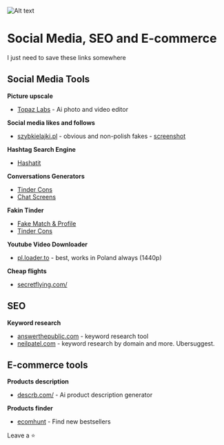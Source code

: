 ![Alt text](https://github.com/pMiszkin/Social-Media-Tools/blob/main/socialmedia-banner.png "social media banner")

# Social Media, SEO and E-commerce
I just need to save these links somewhere 

## Social Media Tools

<strong>Picture upscale</strong>
- [Topaz Labs](https://www.topazlabs.com/) - Ai photo and video editor

<strong>Social media likes and follows</strong>
- [szybkielajki.pl](https://szybkielajki.pl/) - obvious and non-polish fakes  - [screenshot](https://raw.githubusercontent.com/pMiszkin/Social-Media-Tools/main/szybkielajki.png)

<strong>Hashtag Search Engine</strong>
- [Hashatit](https://www.hashatit.com/)

<strong>Conversations Generators</strong>
- [Tinder Cons](http://tindermaker.com/)
- [Chat Screens](https://pranx.com/chat-screenshot/)

<strong>Fakin Tinder</strong>
- [Fake Match & Profile](https://tinderkit.com/)
- [Tinder Cons](http://tindermaker.com/)

<strong>Youtube Video Downloader</strong>
- [pl.loader.to](https://pl.loader.to/) - best, works in Poland always (1440p)

<strong>Cheap flights</strong>
- [secretflying.com/](https://www.secretflying.com/)

## SEO
<strong>Keyword research</strong>
- [answerthepublic.com](https://answerthepublic.com/) - keyword research tool
- [neilpatel.com](https://neilpatel.com/) - keyword research by domain and more. Ubersuggest.

## E-commerce tools
<strong>Products description</strong>
- [descrb.com/](https://descrb.com/) - Ai product description generator

<strong>Products finder</strong>
- [ecomhunt](https://ecomhunt.com/) - Find new bestsellers

Leave a ⭐
